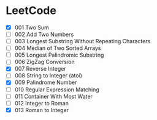 # LeetCode

- [X] 001 Two Sum
- [ ] 002 Add Two Numbers
- [ ] 003 Longest Substring Without Repeating Characters
- [ ] 004 Median of Two Sorted Arrays
- [ ] 005 Longest Palindromic Substring
- [ ] 006 ZigZag Conversion
- [X] 007 Reverse Integer
- [ ] 008 String to Integer (atoi)
- [X] 009 Palindrome Number
- [ ] 010 Regular Expression Matching
- [ ] 011 Container With Most Water
- [ ] 012 Integer to Roman
- [X] 013 Roman to Integer
